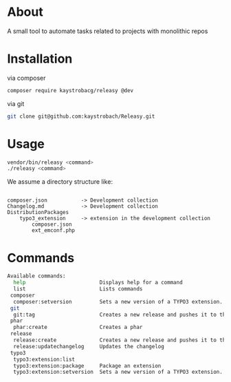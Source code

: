 # About

A small tool to automate tasks related to projects with monolithic repos

# Installation

via composer 

```bash
composer require kaystrobacg/releasy @dev
```

via git

```bash
git clone git@github.com:kaystrobach/Releasy.git
```

# Usage

```bash
vendor/bin/releasy <command>
./releasy <command>
```

We assume a directory structure like:

```text

composer.json           -> Development collection
Changelog.md            -> Development collection
DistributionPackages
    typo3_extension     -> extension in the development collection
        composer.json
        ext_emconf.php
```

# Commands

```bash
Available commands:
  help                        Displays help for a command
  list                        Lists commands
 composer
  composer:setversion         Sets a new version of a TYPO3 extension.
 git
  git:tag                     Creates a new release and pushes it to the server
 phar
  phar:create                 Creates a phar
 release
  release:create              Creates a new release and pushes it to the server
  release:updatechangelog     Updates the changelog
 typo3
  typo3:extension:list        
  typo3:extension:package     Package an extension
  typo3:extension:setversion  Sets a new version of a TYPO3 extension.
```